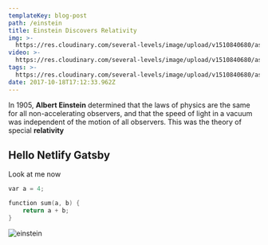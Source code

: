 ```yaml
---
templateKey: blog-post
path: /einstein
title: Einstein Discovers Relativity
img: >-
  https://res.cloudinary.com/several-levels/image/upload/v1510840680/ashrose_z5ohgr.jpg
video: >-
  https://res.cloudinary.com/several-levels/image/upload/v1510840680/ashrose_z5ohgr.jpg
tags: >-
  https://res.cloudinary.com/several-levels/image/upload/v1510840680/ashrose_z5ohgr.jpg
date: 2017-10-18T17:12:33.962Z
---
```

In 1905, **Albert Einstein** determined that the laws of physics are the same for all non-accelerating observers, and that the speed of light in a vacuum was independent of the motion of all observers. This was the theory of special **relativity**

## Hello Netlify Gatsby

Look at me now

```cpp
var a = 4;

function sum(a, b) {
    return a + b;
}
```

![einstein](/img/einstein.jpg)
